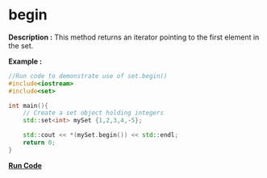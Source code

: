 # begin

**Description :**
    This method returns an iterator pointing to the first element in the set.

**Example :**
```cpp
//Run code to demonstrate use of set.begin()
#include<iostream>
#include<set>

int main(){
    // Create a set object holding integers
    std::set<int> mySet {1,2,3,4,-5};

    std::cout << *(mySet.begin()) << std::endl;
    return 0;
}

```

**[Run Code](https://ideone.com/MJWTsP)**
